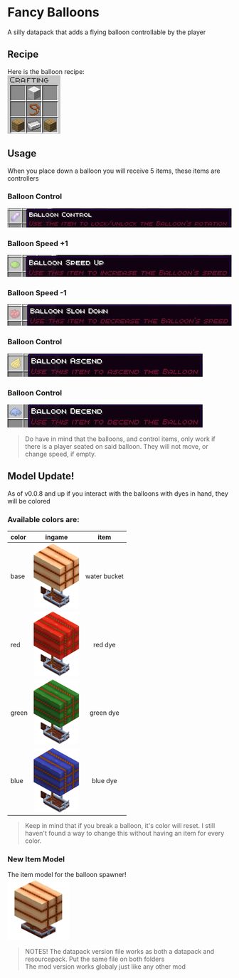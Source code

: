 # Fancy Balloons

A silly datapack that adds a flying balloon controllable by the player

## Recipe

Here is the balloon recipe:<br/>
![recipe](/readme-assets/recipe.png)

## Usage

When you place down a balloon you will receive 5 items, these items are controllers

### Balloon Control

![control](/readme-assets/control.png)

### Balloon Speed +1

![speed up](/readme-assets/speedup.png)

### Balloon Speed -1

![speed down](/readme-assets/speeddown.png)

### Balloon Control

![ascend](/readme-assets/ascend.png)

### Balloon Control

![descend](/readme-assets/descend.png)

> Do have in mind that the balloons, and control items, only work if there is a player seated on said balloon.
> They will not move, or change speed, if empty.

## Model Update!

As of v0.0.8 and up if you interact with the balloons with dyes in hand, they will be colored

### Available colors are:

| color |               ingame               |     item     |
| :---- | :--------------------------------: | :----------: |
| base  |  ![base](/readme-assets/base.png)  | water bucket |
| red   |   ![red](/readme-assets/red.png)   |   red dye    |
| green | ![green](/readme-assets/green.png) |  green dye   |
| blue  |  ![blue](/readme-assets/blue.png)  |   blue dye   |

> Keep in mind that if you break a balloon, it's color will reset. I still haven't found a way to change this without having an item for every color.

### New Item Model

The item model for the balloon spawner!<br/>
![item](/readme-assets/icon.png)

> NOTES!
> The datapack version file works as both a datapack and resourcepack.
> Put the same file on both folders <br />
> The mod version works globaly just like any other mod
